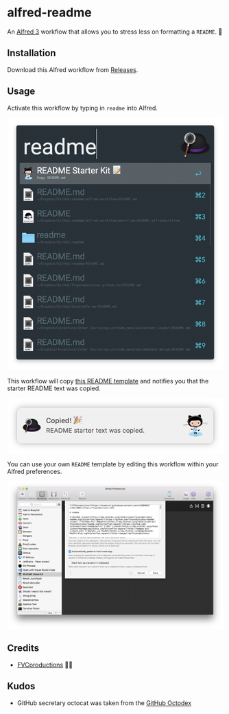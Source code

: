 # alfred-readme

An [Alfred 3](https://www.alfredapp.com/) workflow that allows you to stress less on formatting a `README`. 📝

## Installation

Download this Alfred workflow from [Releases](https://github.com/fvcproductions/readme/releases).

## Usage

Activate this workflow by typing in `readme` into Alfred.

![alfred](screenshots/alfred.png)

This workflow will copy [this README template](http://github.com/fvcproductions/readme) and notifies you that the starter README text was copied.

![notification](screenshots/notification.png)

You can use your own `README` template by editing this workflow within your Alfred preferences.

![edit](screenshots/edit.png)

## Credits

- [FVCproductions](https://github.com/fvcproductions) 🍓🍫

## Kudos

- GitHub secretary octocat was taken from the [GitHub Octodex](https://octodex.github.com/)